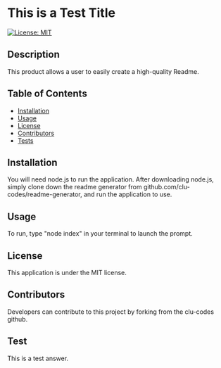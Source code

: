 
# This is a Test Title 
[![License: MIT](https://img.shields.io/badge/License-MIT-yellow.svg)](https://opensource.org/licenses/MIT)
    

## Description
This product allows a user to easily create a high-quality Readme.

## Table of Contents
- [Installation](#Installation)
- [Usage](#Usage)
- [License](#License)
- [Contributors](#Contributors)
- [Tests](#Tests)


## Installation
You will need node.js to run the application. After downloading node.js, simply clone down the readme generator from github.com/clu-codes/readme-generator, and run the application to use. 

## Usage
To run, type "node index" in your terminal to launch the prompt.

## License
This application is under the MIT license.

## Contributors
Developers can contribute to this project by forking from the clu-codes github.

## Test
This is a test answer.
